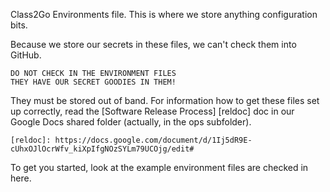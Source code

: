 Class2Go Environments file.  This is where we store anything
configuration bits.

Because we store our secrets in these files, we can't check them
into GitHub.

    DO NOT CHECK IN THE ENVIRONMENT FILES
    THEY HAVE OUR SECRET GOODIES IN THEM!

They must be stored out of band.  For information how to get these
files set up correctly, read the [Software Release Process] [reldoc]
doc in our Google Docs shared folder (actually, in the ops subfolder).

    [reldoc]: https://docs.google.com/document/d/1Ij5dR9E-cUhxOJlOcrWfv_kiXpIfgNOzSYLm79UCOjg/edit#

To get you started, look at the example environment files are checked
in here.

